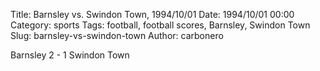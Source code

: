 Title: Barnsley vs. Swindon Town, 1994/10/01
Date: 1994/10/01 00:00
Category: sports
Tags: football, football scores, Barnsley, Swindon Town
Slug: barnsley-vs-swindon-town
Author: carbonero


Barnsley 2 - 1 Swindon Town
